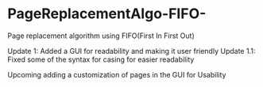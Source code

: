 # PageReplacementAlgo-FIFO-
Page replacement algorithm using FIFO(First In First Out)

Update 1: Added a GUI for readability and making it user friendly
Update 1.1: Fixed some of the syntax for casing for easier readability

Upcoming adding a customization of pages in the GUI for Usability
